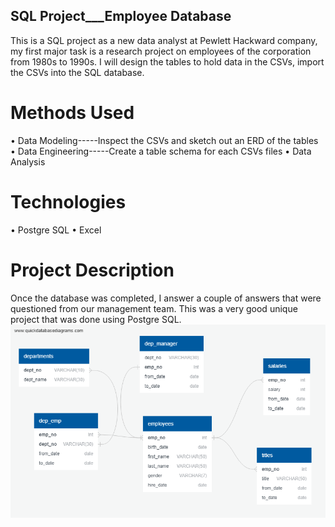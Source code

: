 ## SQL Project___Employee Database
This is a SQL project as a new data analyst at Pewlett Hackward company, my first major task is a research project on employees of the corporation from 1980s to 1990s.  I will design the tables to hold data in the CSVs, import the CSVs into the SQL database. 

# Methods Used
•	Data Modeling-----Inspect the CSVs and sketch out an ERD of the tables
•	Data Engineering-----Create a table schema for each CSVs files
•	Data Analysis 

# Technologies
•	Postgre SQL
•	Excel

# Project Description
Once the database was completed, I answer a couple of answers that were questioned from our management team.  This was a very good unique project that was done using Postgre SQL.  
![](https://github.com/beau-nguyen/SQL_Employee_Database/blob/master/ERD.png)
